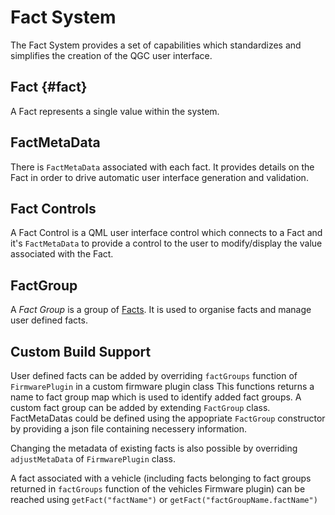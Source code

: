 # Fact System

The Fact System provides a set of capabilities which standardizes and simplifies the creation of the QGC user interface.

## Fact {#fact}

A Fact represents a single value within the system.

## FactMetaData

There is `FactMetaData` associated with each fact. It provides details on the Fact in order to drive automatic user interface generation and validation.

## Fact Controls

A Fact Control is a QML user interface control which connects to a Fact and it's `FactMetaData` to provide a control to the user to modify/display the value associated with the Fact.

## FactGroup

A *Fact Group* is a group of [Facts](#fact).
It is used to organise facts and manage user defined facts. 

## Custom Build Support

User defined facts can be added by overriding `factGroups` function of `FirmwarePlugin` in a custom firmware plugin class
This functions returns a name to fact group map which is used to identify added fact groups. A custom fact group can be added by extending `FactGroup` class.
FactMetaDatas could be defined using the appopriate `FactGroup` constructor by providing a json file containing necessery information.

Changing the metadata of existing facts is also possible by overriding `adjustMetaData` of `FirmwarePlugin` class.

A fact associated with a vehicle (including facts belonging to fact groups returned in `factGroups` function of the vehicles Firmware plugin) can be reached using `getFact("factName")` or `getFact("factGroupName.factName")` 
